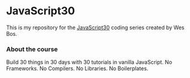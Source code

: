 # JavaScript30
This is my repository for the [JavaScript30](https://javascript30.com/) coding series created by Wes Bos.
### About the course
Build 30 things in 30 days with 30 tutorials in vanilla JavaScript.
No Frameworks. No Compilers. No Libraries. No Boilerplates.